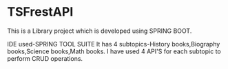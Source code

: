 # TSFrestAPI
This is a Library project which is developed using SPRING BOOT.


IDE used-SPRING TOOL SUITE
It has 4 subtopics-History books,Biography books,Science books,Math books.
I have used 4 API'S for each subtopic to perform CRUD operations.

